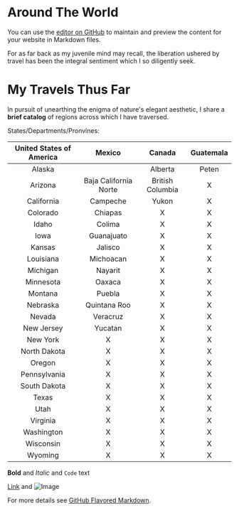 # Around The World

You can use the [editor on GitHub](https://github.com/aaronxamaya/AroundTheWorld/edit/master/README.md) to maintain and preview the content for your website in Markdown files.

For as far back as my juvenile mind may recall, the liberation ushered by travel has been the integral sentiment which I so diligently seek.

# My Travels Thus Far

In pursuit of unearthing the enigma of nature's elegant aesthetic, I share a **brief catalog** of regions across which I have traversed.


States/Departments/Pronvines:

| United States of America |         Mexico        |      Canada      | Guatemala |
|:------------------------:|:---------------------:|:----------------:|:---------:|
|          Alaska          |                       |      Alberta     |   Peten   |
|          Arizona         | Baja California Norte | British Columbia |     X     |
|        California        |        Campeche       |       Yukon      |     X     |
|         Colorado         |        Chiapas        |         X        |     X     |
|           Idaho          |         Colima        |         X        |     X     |
|           Iowa           |       Guanajuato      |         X        |     X     |
|          Kansas          |        Jalisco        |         X        |     X     |
|         Louisiana        |       Michoacan       |         X        |     X     |
|         Michigan         |        Nayarit        |         X        |     X     |
|         Minnesota        |         Oaxaca        |         X        |     X     |
|          Montana         |         Puebla        |         X        |     X     |
|         Nebraska         |      Quintana Roo     |         X        |     X     |
|          Nevada          |        Veracruz       |         X        |     X     |
|        New Jersey        |        Yucatan        |         X        |     X     |
|         New York         |           X           |         X        |     X     |
|       North Dakota       |           X           |         X        |     X     |
|          Oregon          |           X           |         X        |     X     |
|       Pennsylvania       |           X           |         X        |     X     |
|       South Dakota       |           X           |         X        |     X     |
|           Texas          |           X           |         X        |     X     |
|           Utah           |           X           |         X        |     X     |
|         Virginia         |           X           |         X        |     X     |
|        Washington        |           X           |         X        |     X     |
|         Wisconsin        |           X           |         X        |     X     |
|          Wyoming         |           X           |         X        |     X     |


**Bold** and _Italic_ and `Code` text

[Link](url) and ![Image](src)


For more details see [GitHub Flavored Markdown](https://guides.github.com/features/mastering-markdown/).
